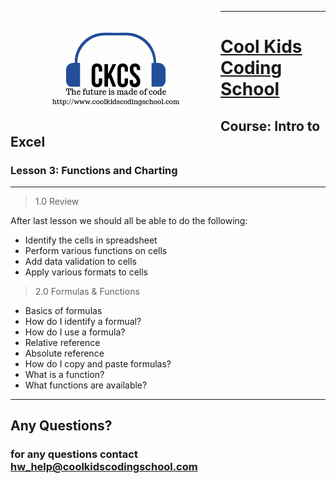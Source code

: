 <div>

<p>
<img align=left src="images/ckcslogo.png">
</p>

---

<p>
<H1 align=left><a href="http://www.coolkidscodingschool.com">Cool Kids Coding School</a></H1>
<H2 align=left>Course: <strong>Intro to Excel</strong></H1>
<H3 align=left>Lesson 3: <strong>Functions and Charting</strong></H3>
</p>

</div>

---

> 1.0 Review

After last lesson we should all be able to do the following:
+ Identify the cells in spreadsheet
+ Perform various functions on cells
+ Add data validation to cells
+ Apply various formats to cells

> 2.0 Formulas & Functions
+ Basics of formulas
+ How do I identify a formual?
+ How do I use a formula?
+ Relative reference
+ Absolute reference
+ How do I copy and paste formulas?
+ What is a function?
+ What functions are available?

---

## **Any Questions?**

### **for any questions contact hw_help@coolkidscodingschool.com**
